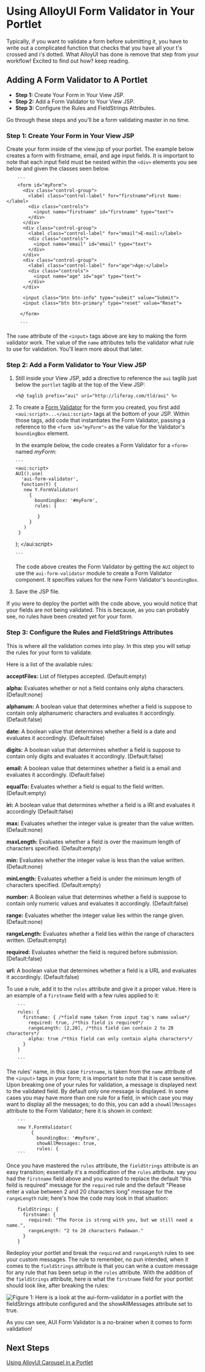 # Using AlloyUI Form Validator in Your Portlet

Typically, if you want to validate a form before submitting it, you have to 
write out a complicated function that checks that you have all your t's crossed 
and i's dotted. What AlloyUI has done is remove that step from your workflow! 
Excited to find out how? keep reading.

## Adding A Form Validator to A Portlet

- **Step 1:** Create Your Form in Your View JSP.
- **Step 2:** Add a Form Validator to Your View JSP.
- **Step 3:** Configure the Rules and FieldStrings Attributes.

Go through these steps and you'll be a form validating master in no time.

### Step 1: Create Your Form in Your View JSP

Create your form inside of the view.jsp of your portlet. The example below 
creates a form with firstname, email, and age input fields. It is important to 
note that each input field must be nested within the `<div>` elements you see 
below and given the classes seen below.

        ```
        <form id="myForm">
          <div class="control-group">
            <label class="control-label" for="firstname">First Name:</label>
            <div class="controls">
              <input name="firstname" id="firstname" type="text">
            </div>
          </div>
          <div class="control-group">
            <label class="control-label" for="email">E-mail:</label>
            <div class="controls">
              <input name="email" id="email" type="text">
            </div>
          </div>
          <div class="control-group">
            <label class="control-label" for="age">Age:</label>
            <div class="controls">
              <input name="age" id="age" type="text">
            </div>
          </div>
  
          <input class="btn btn-info" type="submit" value="Submit">
          <input class="btn btn-primary" type="reset" value="Reset">
  
         </form>
         
         ```
The `name` attribute of the `<input>` tags above are key to making the form 
validator work. The value of the `name` attributes tells the validator what rule 
to use for validation. You'll learn more about that later.

### Step 2: Add a Form Validator to Your View JSP

1.  Still inside your View JSP, add a directive to reference the `aui` taglib 
just below the `portlet` taglib at the top of the View JSP:

        <%@ taglib prefix="aui" uri="http://liferay.com/tld/aui" %>

2.  To create a [Form Validator](http://alloyui.com/api/classes/A.FormValidator.html)
for the form you created, you first add `<aui:script>...</aui:script>` tags at
the bottom of your JSP. Within those tags, add code that instantiates the Form
Validator, passing a reference to the `<form id="myForm">` as the value for the
Validator's `boundingBox` element.

    In the example below, the code creates a Form Validator for a `<form>` named
    *myForm*:

        ```
        <aui:script>
        AUI().use(
          'aui-form-validator',
          function(Y) {
           new Y.FormValidator(
             {
               boundingBox: '#myForm',
               rules: {
                 
                }
             }
           )
         }
       );
        </aui:script>

        ```
    The code above creates the Form Validator by getting the `AUI` object to use
    the `aui-form-validator` module to create a Form Validator component. It
    specifies values for the new Form Validator's `boundingBox`.
         
3.  Save the JSP file.

If you were to deploy the portlet with the code above, you would notice that
your fields are not being validated. This is because, as you can probably see,
no rules have been created yet for your form.

### Step 3: Configure the Rules and FieldStrings Attributes

This is where all the validation comes into play. In this step you will setup
the rules for your form to validate.

Here is a list of the available rules:

**acceptFiles:** List of filetypes accepted. (Default:empty)

**alpha:** Evaluates whether or not a field contains only alpha characters.
(Default:none) 

**alphanum:** A boolean value that determines whether a field is suppose to
contain only alphanumeric characters and evaluates it accordingly.
(Default:false) 

**date:** A boolean value that determines whether a field is a date and
evaluates it accordingly. (Default:false)

**digits:** A boolean value that determines whether a field is suppose to 
contain only digits and evaluates it accordingly. (Default:false)

**email:** A boolean value that determines whether a field is a email and 
evaluates it accordingly. (Default:false)

**equalTo:** Evaluates whether a field is equal to the field written.
(Default:empty)

**iri:** A boolean value that determines whether a field is a IRI and evaluates
it accordingly (Default:false) 

**max:** Evaluates whether the integer value is greater than the value written. 
(Default:none)

**maxLength:** Evaluates whether a field is over the maximum length of
characters specified. (Default:empty)

**min:** Evaluates whether the integer value is less than the value written. 
(Default:none)

**minLength:** Evaluates whether a field is under the minimum length of
characters specified. (Default:empty)

**number:** A Boolean value that determines whether a field is suppose to
contain only numeric values and evaluates it accordingly. (Default:false)

**range:** Evaluates whether the integer value lies within the range given.
(Default:none)

**rangeLength:** Evaluates whether a field lies within the range of characters
written. (Default:empty)

**required:** Evaluates whether the field is required before submission.
(Default:false)

**url:** A boolean value that determines whether a field is a URL and evaluates 
it accordingly. (Default:false)

To use a rule, add it to the `rules` attribute and give it a proper value. Here 
is an example of a `firstname` field with a few rules applied to it:

		```
        rules: {
          firstname: { /*field name taken from input tag's name value*/
            required: true, /*this field is required*/
            rangeLength: [2,20], /*this field can contain 2 to 20 characters*/
            alpha: true /*this field can only contain alpha characters*/
          }
        }
           
        ```
The rules' name, in this case `firstname`, is taken from the `name` attribute of
the `<input>` tags in your form; it is important to note that it is case 
sensitive. Upon breaking one of your rules for validation, a message is 
displayed next to the validated field. By default only one message is displayed. 
In some cases you may have more than one rule for a field, in which case you may 
want to display all the messages; to do this, you can add a `showAllMessages` 
attribute to the Form Validator; here it is shown in context:

		```
        new Y.FormValidator(
             {
               boundingBox: '#myForm',
               showAllMessages: true,
               rules: {
        ```
Once you have mastered the `rules` attribute, the `fieldStrings` attribute is an 
easy transition; essentially it's a modification of the `rules` attribute. say 
you had the `firstname` field above and you wanted to replace the default "this 
feild is required" message for the `required` rule and the default "Please 
enter a value between 2 and 20 characters long" message for the `rangeLength` 
rule; here's how the code may look in that situation:

        fieldStrings: {
          firstname: {
            required: "The Force is strong with you, but we still need a name.",
            rangeLength: "2 to 20 characters Padawan."    
          }
        }

Redeploy your portlet and break the `required` and `rangeLength` rules to see
your custom messages. The rule to remember, no pun intended, when it comes to 
the `fieldStrings` attribute is that you can write a custom message for any rule 
that has been setup in the `rules` attribute. With the addition of the 
`fieldStrings` attribute, here is what the `firstname` field for your portlet 
should look like, after breaking the rules:

![Figure 1: Here is a look at the `aui-form-validator` in a portlet with the `fieldStrings` attribute configured and the `showAllMessages` attribute set to true.](../../images/alloyui-form-validator-in-a-portlet.png)

As you can see, AUI Form Validator is a no-brainer when it comes to form
validation!

## Next Steps

 [Using AlloyUI Carousel in a Portlet](http://dev.liferay.com/tutorials/-/knowledge_base/using-alloyui-carousel-in-your-portlet-lp-6-2-develop-tutorial)
